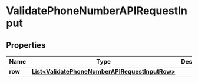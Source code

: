 

# ValidatePhoneNumberAPIRequestInput


## Properties

Name | Type | Description | Notes
------------ | ------------- | ------------- | -------------
**row** | [**List&lt;ValidatePhoneNumberAPIRequestInputRow&gt;**](ValidatePhoneNumberAPIRequestInputRow.md) |  |  [optional]



